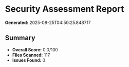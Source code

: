 # Security Assessment Report

**Generated:** 2025-08-25T04:50:25.848717

## Summary
- **Overall Score:** 0.0/100
- **Files Scanned:** 117
- **Issues Found:** 0

